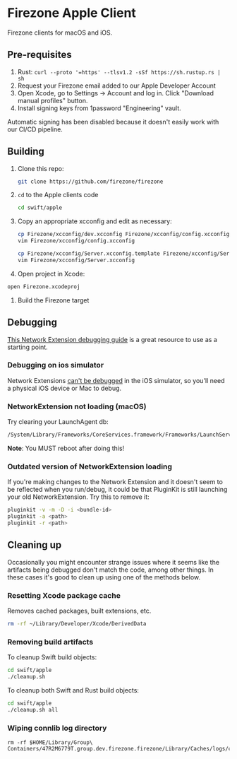 # Firezone Apple Client

Firezone clients for macOS and iOS.

## Pre-requisites

1. Rust: `curl --proto '=https' --tlsv1.2 -sSf https://sh.rustup.rs | sh`
1. Request your Firezone email added to our Apple Developer Account
1. Open Xcode, go to Settings -> Account and log in. Click "Download manual
   profiles" button.
1. Install signing keys from 1password "Engineering" vault.

Automatic signing has been disabled because it doesn't easily work with our
CI/CD pipeline.

## Building

1. Clone this repo:

   ```bash
   git clone https://github.com/firezone/firezone
   ```

1. `cd` to the Apple clients code

   ```bash
   cd swift/apple
   ```

1. Copy an appropriate xcconfig and edit as necessary:

   ```bash
   cp Firezone/xcconfig/dev.xcconfig Firezone/xcconfig/config.xcconfig
   vim Firezone/xcconfig/config.xcconfig
   ```

   ```bash
   cp Firezone/xcconfig/Server.xcconfig.template Firezone/xcconfig/Server.xcconfig
   vim Firezone/xcconfig/Server.xcconfig
   ```

1. Open project in Xcode:

```bash
open Firezone.xcodeproj
```

1. Build the Firezone target

## Debugging

[This Network Extension debugging guide](https://developer.apple.com/forums/thread/725805)
is a great resource to use as a starting point.

### Debugging on ios simulator

Network Extensions
[can't be debugged](https://developer.apple.com/forums/thread/101663) in the iOS
simulator, so you'll need a physical iOS device or Mac to debug.

### NetworkExtension not loading (macOS)

Try clearing your LaunchAgent db:

```bash
/System/Library/Frameworks/CoreServices.framework/Frameworks/LaunchServices.framework/Versions/A/Support/lsregister -delete
```

**Note**: You MUST reboot after doing this!

### Outdated version of NetworkExtension loading

If you're making changes to the Network Extension and it doesn't seem to be
reflected when you run/debug, it could be that PluginKit is still launching your
old NetworkExtension. Try this to remove it:

```bash
pluginkit -v -m -D -i <bundle-id>
pluginkit -a <path>
pluginkit -r <path>
```

## Cleaning up

Occasionally you might encounter strange issues where it seems like the
artifacts being debugged don't match the code, among other things. In these
cases it's good to clean up using one of the methods below.

### Resetting Xcode package cache

Removes cached packages, built extensions, etc.

```bash
rm -rf ~/Library/Developer/Xcode/DerivedData
```

### Removing build artifacts

To cleanup Swift build objects:

```bash
cd swift/apple
./cleanup.sh
```

To cleanup both Swift and Rust build objects:

```bash
cd swift/apple
./cleanup.sh all
```

### Wiping connlib log directory

```
rm -rf $HOME/Library/Group\ Containers/47R2M6779T.group.dev.firezone.firezone/Library/Caches/logs/connlib
```
